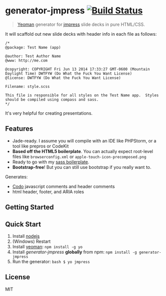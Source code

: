 # generator-jmpress [![Build Status](https://secure.travis-ci.org/srsgores/generator-jmpress.png?branch=master)](https://travis-ci.org/srsgores/generator-jmpress)

> [Yeoman](http://yeoman.io) generator for [jmpress](http://jmpressjs.github.io/jmpress.js/) slide decks in pure HTML/CSS.

It will scaffold out new slide decks with header info in each file as follows:

```
/*
@package: Test Name (app)

@author: Test Author Name
@www: http://me.com

@copyright: COPYRIGHT Fri Jun 13 2014 17:33:27 GMT-0600 (Mountain Daylight Time) DWTFYW (Do What the Fuck You Want License)
@license: DWTFYW (Do What the Fuck You Want License)

Filename: style.scss

This file is responsible for all styles on the Test Name app.  Styles should be compiled using compass and sass.
*/
```

It's very helpful for creating presentations.

## Features


* Jade-ready.  I assume you will compile with an IDE like PHPStorm, or a tool like prepros or CodeKit
* **Based off the HTML5 boilerplate**.  You can actually expect root-level files like ``browserconfig.xml`` or ``apple-touch-icon-precomposed.png``
* Ready to go with my [sass boilerplate](https://github.com/srsgores/sass-boilerplate).
* **Bootstrap-free**!  But you can still use bootstrap if you really want to.

Generates:

* [Codo](https://github.com/coffeedoc/codo) javascript comments and header comments
* html header, footer, and ARIA roles

## Getting Started
## Quick Start

1. Install [nodejs](http://nodejs.org)
2. (Windows) Restart
3. Install [yeoman](http://yeoman.io):
```npm install -g yo```
4. Install *generator-jmpress* **globally** from npm:
```npm install -g generator-jmpress```
5. Run the generator: ```bash $ yo jmpress```


## License

MIT
